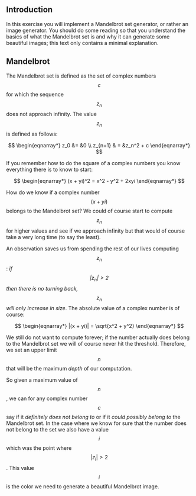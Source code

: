 ## Introduction

In this exercise you will implement a Mandelbrot set generator, or rather an image generator. You should do some reading so that you understand the basics of what the Mandelbrot set is and why it can generate some beautiful images; this text only contains a minimal explanation.

## Mandelbrot

The Mandelbrot set is defined as the set of complex numbers $$c$$ for which the sequence $$z_n$$ does not approach infinity. The value $$z_n$$ is defined as follows:

$$
\begin{eqnarray*}
    z_0 &= &0 \\ 
    z_{n+1} & = &z_n^2 + c
\end{eqnarray*}
$$

If you remember how to do the square of a complex numbers you know everything there is to know to start:

$$
\begin{eqnarray*}
    (x + yi)^2 = x^2 - y^2 + 2xyi
\end{eqnarray*}
$$

How do we know if a complex number $$(x + yi)$$ belongs to the Mandelbrot set? We could of course start to compute $$z_n$$ for higher values and see if we approach infinity but that would of course take a very long time (to say the least). 

An observation saves us from spending the rest of our lives computing $$z_n$$: *if $$|z_n| > 2$$ then there is no turning back, $$z_n$$ will only increase in size*. The absolute value of a complex number is of course:

$$
\begin{eqnarray*}
    |(x + yi)| = \sqrt{x^2 + y^2}
\end{eqnarray*}
$$

We still do not want to compute forever; if the number actually does belong to the Mandelbrot set we will of course never hit the threshold. Therefore, we set an upper limit $$n$$ that will be the maximum *depth* of our computation.

So given a maximum value of $$n$$, we can for any complex number $$c$$ say if it *definitely does not belong to* or if it *could possibly belong to* the Mandelbrot set. In the case where we know for sure that the number does not belong to the set we also have a value $$i$$ which was the point where $$|z_i| > 2$$. This value $$i$$ is the color we need to generate a beautiful Mandelbrot image.
